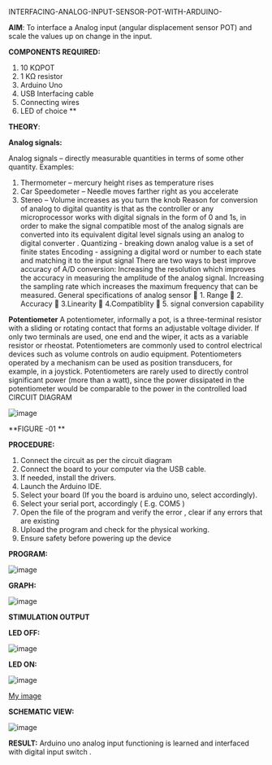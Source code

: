  INTERFACING-ANALOG-INPUT-SENSOR-POT-WITH-ARDUINO-




**AIM**:  To interface a Analog  input (angular displacement sensor POT) and scale the values up on change in the input.


**COMPONENTS REQUIRED:**
1.	10 KΩPOT
2.	1 KΩ resistor 
3.	Arduino Uno 
4.	USB Interfacing cable 
5.	Connecting wires 
6.	LED of choice 
**


**THEORY**: 

**Analog signals:**

Analog signals – directly measurable quantities in terms of some other quantity.
Examples:
1. Thermometer – mercury height rises as temperature rises
2. Car Speedometer – Needle moves farther right as you accelerate
3. Stereo – Volume increases as you turn the knob
Reason for conversion of analog to digital quantity is that as the controller or any microprocessor works with digital signals in the form of 0 and 1s, in order to make the signal compatible  most of the analog signals are converted into its equivalent digital level signals using an analog to digital converter .
Quantizing - breaking down analog value is a set of finite states
Encoding - assigning a digital word or number to each state and matching it to the input signal
 There are two ways to best improve accuracy of A/D conversion:
Increasing the resolution which improves the accuracy in measuring the amplitude of the analog signal.
Increasing the sampling rate which increases the maximum frequency that can be measured.
General specifications of analog sensor
	1. Range
	2. Accuracy
	3.Linearity
	4.Compatiblity
	5. signal conversion capability

**Potentiometer**
A potentiometer, informally a pot, is a three-terminal resistor with a sliding or rotating contact that forms an adjustable voltage divider. If only two terminals are used, one end and the wiper, it acts as a variable resistor or rheostat.
Potentiometers are commonly used to control electrical devices such as volume controls on audio equipment. Potentiometers operated by a mechanism can be used as position transducers, for example, in a joystick. Potentiometers are rarely used to directly control significant power (more than a watt), since the power dissipated in the potentiometer would be comparable to the power in the controlled load
CIRCUIT DIAGRAM





![image](https://user-images.githubusercontent.com/36288975/163530788-eec3cdc3-95e8-4d2d-8349-6d0ea4c9439c.png)

**FIGURE -01
**

**PROCEDURE:**

1.	Connect the circuit as per the circuit diagram 
2.	Connect the board to your computer via the USB cable.
3.	If needed, install the drivers.
4.	Launch the Arduino IDE.
5.	Select your board (If you the board is arduino uno, select accordingly).
6.	Select your serial port, accordingly ( E.g. COM5 )
7.	Open the file of the program  and verify the error , clear if any errors that are existing 
8.	Upload the program and check for the physical working. 
9.	Ensure safety before powering up the device 



**PROGRAM:**


 ![image](https://github.com/Sharonsteffani2005/EXPERIMENT-NO--02-INTERFACING-ANALOG-INPUT-SENSOR-POT-WITH-ARDUINO-/assets/144979934/efd28091-ef67-4349-a9af-9f1ac4a3cf8d)

**GRAPH:**


![image](https://github.com/Sharonsteffani2005/EXPERIMENT-NO--02-INTERFACING-ANALOG-INPUT-SENSOR-POT-WITH-ARDUINO-/assets/144979934/e4acd78a-30be-4a8b-95cb-039fb24f7d98)

**STIMULATION OUTPUT**

**LED OFF:**

![image](https://github.com/Sharonsteffani2005/EXPERIMENT-NO--02-INTERFACING-ANALOG-INPUT-SENSOR-POT-WITH-ARDUINO-/assets/144979934/b869098c-8ec4-4d5b-8a02-e0d8763437cc)

**LED ON:**

![image](https://github.com/Sharonsteffani2005/EXPERIMENT-NO--02-INTERFACING-ANALOG-INPUT-SENSOR-POT-WITH-ARDUINO-/assets/144979934/d5bec9c6-78e8-4a61-9536-c5bec3fc0e1c)



[My image](username.github.com/repository/img/image.jpg)

**SCHEMATIC VIEW:**

![image](https://github.com/Sharonsteffani2005/EXPERIMENT-NO--02-INTERFACING-ANALOG-INPUT-SENSOR-POT-WITH-ARDUINO-/assets/144979934/71ce1b83-c2a9-4b0a-a4e7-c4bf37c9572a)

**RESULT:** Arduino uno analog input functioning is learned and interfaced with digital input switch .
